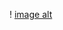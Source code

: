 ! [image alt](https://github.com/Vishal9098/Weather-app/blob/8d21f083fa3fa291f8722066b7a90f823530c8ed/p.png)
